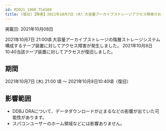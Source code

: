 ```yaml
---
id: M2021_1008_TS4500
title: (復旧)【障害】2021年10月7日（木）大容量アーカイブストレージアクセス障害のお知らせ
---
```


掲載日: 2021年10月08日



2021年10月7日 21:00頃 大容量アーカイブストレージの階層ストレージシステム構成するテープ装置に対してアクセス障害が発生しました。
2021年10月8日 10:40当該テープ装置に対してアクセスが復旧しました。



## 期間

2021年10月7日 (木) 21:00 頃 ～ 2021年10月8日10:40頃（復旧）


## 影響範囲

- DDBJ DRAについて、データダウンロードが止まるなどの影響が出ていた可能性があります。
- スパコンユーザーのホーム領域などには影響ありません。
